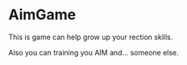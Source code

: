 # AimGame

This is game can help grow up your rection skills.

Also you can training you AIM and... someone else.